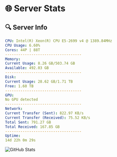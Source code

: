# 🌐 Server Stats
## 🔍 Server Info
```yaml
CPU: Intel(R) Xeon(R) CPU E5-2699 v4 @ 1389.84MHz
CPU Usage: 6.60%
Cores: 44P | 88T
-----------------------------------
Memory:
Current Usage: 8.26 GB/503.74 GB
Available: 492.03 GB
-----------------------------------
Disk:
Current Usage: 28.62 GB/1.71 TB
Free: 1.60 TB
-----------------------------------
GPU:
No GPU detected
-----------------------------------
Network:
Current Transfer (Sent): 822.97 KB/s
Current Transfer (Received): 75.52 KB/s
Total Sent: 791.27 GB
Total Received: 167.85 GB
-----------------------------------
Uptime:
14d 22h 0m 29s
```
![GitHub Stats](https://img.shields.io/badge/Updated-2025-05-04_15:09:17-blue)